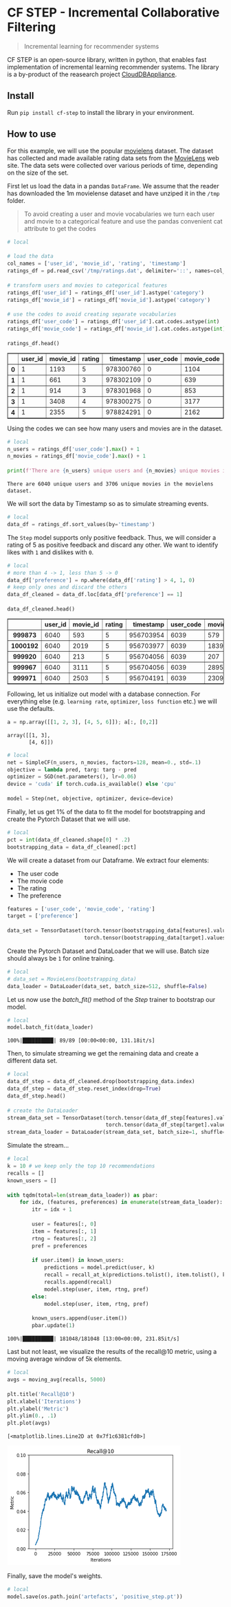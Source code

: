 # CF STEP - Incremental Collaborative Filtering
> Incremental learning for recommender systems


CF STEP is an open-source library, written in python, that enables fast implementation of incremental learning recommender systems. The library is a by-product of the reasearch project [CloudDBAppliance](https://clouddb.eu/).

## Install

Run `pip install cf-step` to install the library in your environment.

## How to use

For this example, we will use the popular [movielens](https://grouplens.org/datasets/movielens/) dataset. The dataset has collected and made available rating data sets from the [MovieLens](http://movielens.org) web site. The data sets were collected over various periods of time, depending on the size of the set.

First let us load the data in a pandas `DataFrame`. We assume that the reader has downloaded the 1m movielense dataset and have unziped it in the `/tmp` folder.

> To avoid creating a user and movie vocabularies we turn each user and movie to a categorical feature and use the pandas convenient cat attribute to get the codes

```python
# local

# load the data
col_names = ['user_id', 'movie_id', 'rating', 'timestamp']
ratings_df = pd.read_csv('/tmp/ratings.dat', delimiter='::', names=col_names, engine='python')

# transform users and movies to categorical features
ratings_df['user_id'] = ratings_df['user_id'].astype('category')
ratings_df['movie_id'] = ratings_df['movie_id'].astype('category')

# use the codes to avoid creating separate vocabularies
ratings_df['user_code'] = ratings_df['user_id'].cat.codes.astype(int)
ratings_df['movie_code'] = ratings_df['movie_id'].cat.codes.astype(int)

ratings_df.head()
```




<div>
<style scoped>
    .dataframe tbody tr th:only-of-type {
        vertical-align: middle;
    }

    .dataframe tbody tr th {
        vertical-align: top;
    }

    .dataframe thead th {
        text-align: right;
    }
</style>
<table border="1" class="dataframe">
  <thead>
    <tr style="text-align: right;">
      <th></th>
      <th>user_id</th>
      <th>movie_id</th>
      <th>rating</th>
      <th>timestamp</th>
      <th>user_code</th>
      <th>movie_code</th>
    </tr>
  </thead>
  <tbody>
    <tr>
      <th>0</th>
      <td>1</td>
      <td>1193</td>
      <td>5</td>
      <td>978300760</td>
      <td>0</td>
      <td>1104</td>
    </tr>
    <tr>
      <th>1</th>
      <td>1</td>
      <td>661</td>
      <td>3</td>
      <td>978302109</td>
      <td>0</td>
      <td>639</td>
    </tr>
    <tr>
      <th>2</th>
      <td>1</td>
      <td>914</td>
      <td>3</td>
      <td>978301968</td>
      <td>0</td>
      <td>853</td>
    </tr>
    <tr>
      <th>3</th>
      <td>1</td>
      <td>3408</td>
      <td>4</td>
      <td>978300275</td>
      <td>0</td>
      <td>3177</td>
    </tr>
    <tr>
      <th>4</th>
      <td>1</td>
      <td>2355</td>
      <td>5</td>
      <td>978824291</td>
      <td>0</td>
      <td>2162</td>
    </tr>
  </tbody>
</table>
</div>



Using the codes we can see how many users and movies are in the dataset.

```python
# local
n_users = ratings_df['user_code'].max() + 1
n_movies = ratings_df['movie_code'].max() + 1

print(f'There are {n_users} unique users and {n_movies} unique movies in the movielens dataset.')
```

    There are 6040 unique users and 3706 unique movies in the movielens dataset.


We will sort the data by Timestamp so as to simulate streaming events.

```python
# local
data_df = ratings_df.sort_values(by='timestamp')
```

The `Step` model supports only positive feedback. Thus, we will consider a rating of 5 as positive feedback and discard any other. We want to identify likes with `1` and dislikes with `0`.

```python
# local
# more than 4 -> 1, less than 5 -> 0
data_df['preference'] = np.where(data_df['rating'] > 4, 1, 0)
# keep only ones and discard the others
data_df_cleaned = data_df.loc[data_df['preference'] == 1]

data_df_cleaned.head()
```




<div>
<style scoped>
    .dataframe tbody tr th:only-of-type {
        vertical-align: middle;
    }

    .dataframe tbody tr th {
        vertical-align: top;
    }

    .dataframe thead th {
        text-align: right;
    }
</style>
<table border="1" class="dataframe">
  <thead>
    <tr style="text-align: right;">
      <th></th>
      <th>user_id</th>
      <th>movie_id</th>
      <th>rating</th>
      <th>timestamp</th>
      <th>user_code</th>
      <th>movie_code</th>
      <th>preference</th>
    </tr>
  </thead>
  <tbody>
    <tr>
      <th>999873</th>
      <td>6040</td>
      <td>593</td>
      <td>5</td>
      <td>956703954</td>
      <td>6039</td>
      <td>579</td>
      <td>1</td>
    </tr>
    <tr>
      <th>1000192</th>
      <td>6040</td>
      <td>2019</td>
      <td>5</td>
      <td>956703977</td>
      <td>6039</td>
      <td>1839</td>
      <td>1</td>
    </tr>
    <tr>
      <th>999920</th>
      <td>6040</td>
      <td>213</td>
      <td>5</td>
      <td>956704056</td>
      <td>6039</td>
      <td>207</td>
      <td>1</td>
    </tr>
    <tr>
      <th>999967</th>
      <td>6040</td>
      <td>3111</td>
      <td>5</td>
      <td>956704056</td>
      <td>6039</td>
      <td>2895</td>
      <td>1</td>
    </tr>
    <tr>
      <th>999971</th>
      <td>6040</td>
      <td>2503</td>
      <td>5</td>
      <td>956704191</td>
      <td>6039</td>
      <td>2309</td>
      <td>1</td>
    </tr>
  </tbody>
</table>
</div>



Following, let us initialize out model with a database connection. For everything else (e.g. `learning rate`, `optimizer`, `loss function` etc.) we will use the defaults.

```python
a = np.array([[1, 2, 3], [4, 5, 6]]); a[:, [0,2]]
```




    array([[1, 3],
           [4, 6]])



```python
# local
net = SimpleCF(n_users, n_movies, factors=128, mean=0., std=.1)
objective = lambda pred, targ: targ - pred
optimizer = SGD(net.parameters(), lr=0.06)
device = 'cuda' if torch.cuda.is_available() else 'cpu'

model = Step(net, objective, optimizer, device=device)
```

Finally, let us get 1% of the data to fit the model for bootstrapping and create the Pytorch Dataset that we will use.

```python
# local
pct = int(data_df_cleaned.shape[0] * .2)
bootstrapping_data = data_df_cleaned[:pct]
```

We will create a dataset from our Dataframe. We extract four elements:

* The user code
* The movie code
* The rating
* The preference

```python
features = ['user_code', 'movie_code', 'rating']
target = ['preference']

data_set = TensorDataset(torch.tensor(bootstrapping_data[features].values), 
                         torch.tensor(bootstrapping_data[target].values))
```

Create the Pytorch Dataset and DataLoader that we will use. Batch size should always be `1` for online training.

```python
# local
# data_set = MovieLens(bootstrapping_data)
data_loader = DataLoader(data_set, batch_size=512, shuffle=False)
```

Let us now use the *batch_fit()* method of the *Step* trainer to bootstrap our model. 

```python
# local
model.batch_fit(data_loader)
```

    100%|██████████| 89/89 [00:00<00:00, 131.18it/s]


Then, to simulate streaming we get the remaining data and create a different data set.

```python
# local
data_df_step = data_df_cleaned.drop(bootstrapping_data.index)
data_df_step = data_df_step.reset_index(drop=True)
data_df_step.head()

# create the DataLoader
stream_data_set = TensorDataset(torch.tensor(data_df_step[features].values), 
                                torch.tensor(data_df_step[target].values))
stream_data_loader = DataLoader(stream_data_set, batch_size=1, shuffle=False)
```

Simulate the stream...

```python
# local
k = 10 # we keep only the top 10 recommendations
recalls = []
known_users = []

with tqdm(total=len(stream_data_loader)) as pbar:
    for idx, (features, preferences) in enumerate(stream_data_loader):
        itr = idx + 1
        
        user = features[:, 0]
        item = features[:, 1]
        rtng = features[:, 2]
        pref = preferences
        
        if user.item() in known_users:
            predictions = model.predict(user, k)
            recall = recall_at_k(predictions.tolist(), item.tolist(), k)
            recalls.append(recall)
            model.step(user, item, rtng, pref)
        else:
            model.step(user, item, rtng, pref)
            
        known_users.append(user.item())
        pbar.update(1)
```

    100%|██████████| 181048/181048 [13:00<00:00, 231.85it/s]


Last but not least, we visualize the results of the recall@10 metric, using a moving average window of 5k elements. 

```python
# local
avgs = moving_avg(recalls, 5000)

plt.title('Recall@10')
plt.xlabel('Iterations')
plt.ylabel('Metric')
plt.ylim(0., .1)
plt.plot(avgs)
```




    [<matplotlib.lines.Line2D at 0x7f1c6381cfd0>]




![png](docs/images/output_28_1.png)


Finally, save the model's weights.

```python
# local
model.save(os.path.join('artefacts', 'positive_step.pt'))
```

